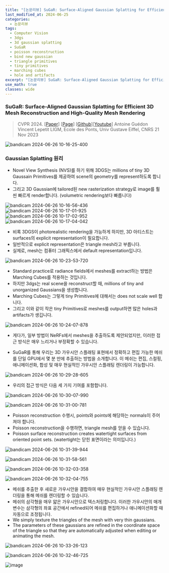 ```yaml
---
title: "[논문리뷰] SuGaR: Surface-Aligned Gaussian Splatting for Efficient 3D Mesh Reconstruction and High-Quality Mesh Rendering"
last_modified_at: 2024-06-25
categories:
  - 논문리뷰
tags:
  - Computer Vision
  - 3dgs
  - 3d gaussian splatting
  - SuGaR
  - poisson reconstruction
  - bind new gaussian
  - triangle primitives
  - tiny primitives
  - marching cubes
  - hole and artifacts
excerpt: "[논문리뷰] SuGaR: Surface-Aligned Gaussian Splatting for Efficient 3D Mesh Reconstruction and High-Quality Mesh Rendering"
use_math: true
classes: wide
---
```


### SuGaR: Surface-Aligned Gaussian Splatting for Efficient 3D Mesh Reconstruction and High-Quality Mesh Rendering
> CVPR 2024. [[Paper](https://arxiv.org/abs/2311.12775)] [[Page](https://anttwo.github.io/sugar/)] [[Github](https://github.com/Anttwo/SuGaR)][[Youtube](https://www.youtube.com/watch?v=Ci0mgiQ8JgU)]
> Antoine Guédon Vincent Lepetit
> LIGM, Ecole des Ponts, Univ Gustave Eiffel, CNRS
> 21 Nov 2023

![bandicam 2024-06-26 10-16-25-400](https://github.com/sandokim/sandokim.github.io/assets/74639652/6a985a4b-7be3-4314-b2ca-2b77230c1b06)

### Gaussian Splatting 원리

- Novel View Synthesis (NVS)를 하기 위해 3DGS는 millions of tiny 3D Gaussain Primitives를 제공하여 scene의 geometry를 represent하도록 합니다.
- 그리고 3D Gaussian에 tailored된 new rasterization strategy로 image를 훨씬 빠르게 render합니다. (volumetric rendering보다 빠릅니다)

![bandicam 2024-06-26 10-16-56-436](https://github.com/sandokim/sandokim.github.io/assets/74639652/ea2c1bd3-2ac4-4a0f-878b-bcc9d0902ffd)
![bandicam 2024-06-26 10-17-01-925](https://github.com/sandokim/sandokim.github.io/assets/74639652/5ce92fb2-e640-40fd-b385-b9c5004fa6f8)
![bandicam 2024-06-26 10-17-02-952](https://github.com/sandokim/sandokim.github.io/assets/74639652/6356ad3c-b9c9-46d2-b5a9-637089d1754d)
![bandicam 2024-06-26 10-17-04-042](https://github.com/sandokim/sandokim.github.io/assets/74639652/eaaa9d1d-6c34-4319-9377-14f4f986f2cd)

- 비록 3DGS이 photorealistic rendering을 가능하게 하지만, 3D 아티스트는 surfaces의 explicit representation이 필요합니다.
- 일반적으로 explicit representation은 triangle mesh라고 부릅니다.
- 실제로, mesh는 컴퓨터 그래픽스에서 default representation입니다.
  
![bandicam 2024-06-26 10-23-53-720](https://github.com/sandokim/sandokim.github.io/assets/74639652/d470a8e4-c9fc-4338-83f1-361642fb2474)

- Standard practice로 radiance fields에서 meshes를 extract하는 방법은 Marching Cubes를 적용하는 것입니다.
- 하지만 3dgs는 real scene을 reconstruct할 때, millions of tiny and unorganized Gaussians을 생성합니다.
- Marching Cubes는 그렇게 tiny Primitives에 대해서는 does not scale well 합니다.
- 그리고 이와 같이 작은 tiny Primitives로 meshes를 output하면 많은 holes과 artifacts가 생깁니다.
  
![bandicam 2024-06-26 10-24-07-878](https://github.com/sandokim/sandokim.github.io/assets/74639652/16d23633-af01-4857-b41b-af359ead6125)

- 게다가, 일부 방법이 NeRFs에서 meshes을 추출하도록 제안되었지만, 이러한 접근 방식은 매우 느리거나 부정확할 수 있습니다.

- SuGaR를 통해 우리는 3D 가우시안 스플래팅 표현에서 정확하고 편집 가능한 메쉬를 단일 GPU에서 몇 분 만에 추출하는 방법을 소개합니다. 이 메쉬는 편집, 스컬핑, 애니메이션화, 합성 및 매우 현실적인 가우시안 스플래팅 렌더링이 가능합니다. 

![bandicam 2024-06-26 10-29-28-605](https://github.com/sandokim/sandokim.github.io/assets/74639652/46f203a9-d73e-47c1-9a91-f3aa9db915ef)

- 우리의 접근 방식은 다음 세 가지 기여를 포함합니다.
  
![bandicam 2024-06-26 10-30-07-990](https://github.com/sandokim/sandokim.github.io/assets/74639652/6230ec5c-f5c0-4a48-a676-a48386bdb778)

![bandicam 2024-06-26 10-31-00-781](https://github.com/sandokim/sandokim.github.io/assets/74639652/91df1854-090a-40a2-a018-94fb3bf35846)

- Poisson reconstruction 수행시, points와 points에 해당하는 normals이 주어져야 합니다.
- Poisson reconstruction을 수행하면, triangle mesh를 얻을 수 있습니다.
- Poisson surface reconstruction creates watertight surfaces from oriented point sets. (watertight는 닫힌 표면이라는 의미입니다.)

![bandicam 2024-06-26 10-31-39-944](https://github.com/sandokim/sandokim.github.io/assets/74639652/45f00650-7532-47dd-9229-d2fdb9c4f4cc)

![bandicam 2024-06-26 10-31-58-561](https://github.com/sandokim/sandokim.github.io/assets/74639652/286afc94-7177-4903-bf93-d8abd7e3699d)

![bandicam 2024-06-26 10-32-03-358](https://github.com/sandokim/sandokim.github.io/assets/74639652/613b8f64-579f-4530-b5c9-ba952cbd41d1)

![bandicam 2024-06-26 10-32-04-755](https://github.com/sandokim/sandokim.github.io/assets/74639652/3a695bb8-79dc-431e-be22-4b1a9a690687)

- 메쉬를 추출한 후 새로운 가우시안을 결합하여 매우 현실적인 가우시안 스플래팅 렌더링을 통해 메쉬를 렌더링할 수 있습니다.
- 메쉬의 삼각형을 매우 얇은 가우시안으로 텍스처링합니다. 이러한 가우시안의 매개변수는 삼각형의 좌표 공간에서 refined되어 메쉬를 편집하거나 애니메이션화할 때 자동으로 조정됩니다.
- We simply texture the triangles of the mesh with very thin gaussians.
- The parameters of these gaussians are refined in the coordinate space of the triangle so that they are automatically adjusted when editing or animating the mesh.

![bandicam 2024-06-26 10-33-26-123](https://github.com/sandokim/sandokim.github.io/assets/74639652/d7aeb6ac-2118-4f2f-a5bb-13f0cc20b177)

![bandicam 2024-06-26 10-32-46-725](https://github.com/sandokim/sandokim.github.io/assets/74639652/28926b22-cdad-4e23-be3c-9c789f225516)

![image](https://github.com/sandokim/sandokim.github.io/assets/74639652/2eebf552-2988-4ce4-98ee-d912bfc073bb)







